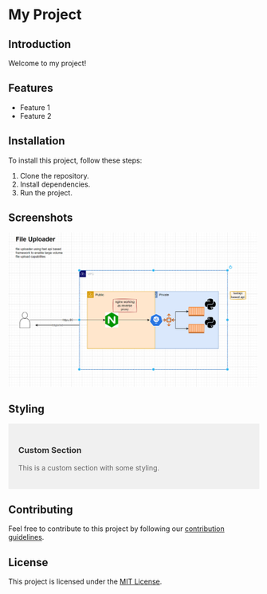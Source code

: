 # My Project

## Introduction
Welcome to my project!

## Features
- Feature 1
- Feature 2

## Installation
To install this project, follow these steps:
1. Clone the repository.
2. Install dependencies.
3. Run the project.

## Screenshots
<img src="images/Design.png" alt="Screenshot" width="500"/>

## Styling
<div style="background-color: #f0f0f0; padding: 20px;">
  <h3 style="color: #333;">Custom Section</h3>
  <p style="color: #666;">This is a custom section with some styling.</p>
</div>

## Contributing
Feel free to contribute to this project by following our [contribution guidelines](CONTRIBUTING.md).

## License
This project is licensed under the [MIT License](LICENSE).
